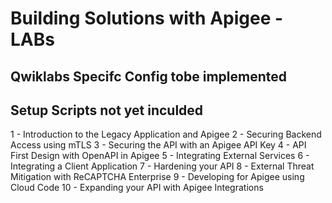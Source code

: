 # Building Solutions with Apigee - LABs

## Qwiklabs Specifc Config tobe implemented

## Setup Scripts not yet inculded

1 - Introduction to the Legacy Application and Apigee
2 - Securing Backend Access using mTLS
3 - Securing the API with an Apigee API Key
4 - API First Design with OpenAPI in Apigee
5 - Integrating External Services
6 - Integrating a Client Application
7 - Hardening your API
8 - External Threat Mitigation with ReCAPTCHA Enterprise
9 - Developing for Apigee using Cloud Code
10 - Expanding your API with Apigee Integrations

